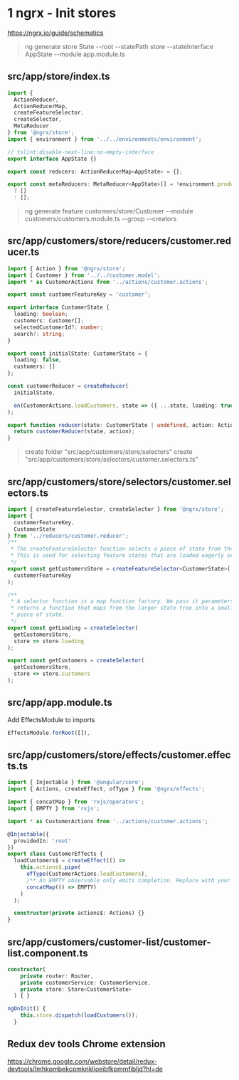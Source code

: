 # 1 ngrx - Init stores

https://ngrx.io/guide/schematics

> ng generate store State --root --statePath store --stateInterface AppState --module app.module.ts

## src/app/store/index.ts

```ts
import {
  ActionReducer,
  ActionReducerMap,
  createFeatureSelector,
  createSelector,
  MetaReducer
} from '@ngrx/store';
import { environment } from '../../environments/environment';

// tslint:disable-next-line:no-empty-interface
export interface AppState {}

export const reducers: ActionReducerMap<AppState> = {};

export const metaReducers: MetaReducer<AppState>[] = !environment.production
  ? []
  : [];
```

> ng generate feature customers/store/Customer --module customers/customers.module.ts --group --creators

## src/app/customers/store/reducers/customer.reducer.ts

```ts
import { Action } from '@ngrx/store';
import { Customer } from '../../customer.model';
import * as CustomerActions from '../actions/customer.actions';

export const customerFeatureKey = 'customer';

export interface CustomerState {
  loading: boolean;
  customers: Customer[];
  selectedCustomerId?: number;
  search?: string;
}

export const initialState: CustomerState = {
  loading: false,
  customers: []
};

const customerReducer = createReducer(
  initialState,

  on(CustomerActions.loadCustomers, state => ({ ...state, loading: true }))
);

export function reducer(state: CustomerState | undefined, action: Action) {
  return customerReducer(state, action);
}
```

> create folder "src/app/customers/store/selectors"
> create "src/app/customers/store/selectors/customer.selectors.ts"

## src/app/customers/store/selectors/customer.selectors.ts

```ts
import { createFeatureSelector, createSelector } from '@ngrx/store';
import {
  customerFeatureKey,
  CustomerState
} from '../reducers/customer.reducer';
/**
 * The createFeatureSelector function selects a piece of state from the root of the state object.
 * This is used for selecting feature states that are loaded eagerly or lazily.
 */
export const getCustomersStore = createFeatureSelector<CustomerState>(
  customerFeatureKey
);

/**
 * A selector function is a map function factory. We pass it parameters and it
 * returns a function that maps from the larger state tree into a smaller
 * piece of state.
 */
export const getLoading = createSelector(
  getCustomersStore,
  store => store.loading
);

export const getCustomers = createSelector(
  getCustomersStore,
  store => store.customers
);
```

## src/app/app.module.ts

Add EffectsModule to imports

```ts
EffectsModule.forRoot([]),
```

## src/app/customers/store/effects/customer.effects.ts

```ts
import { Injectable } from '@angular/core';
import { Actions, createEffect, ofType } from '@ngrx/effects';

import { concatMap } from 'rxjs/operators';
import { EMPTY } from 'rxjs';

import * as CustomerActions from '../actions/customer.actions';

@Injectable({
  providedIn: 'root'
})
export class CustomerEffects {
  loadCustomers$ = createEffect(() =>
    this.actions$.pipe(
      ofType(CustomerActions.loadCustomers),
      /** An EMPTY observable only emits completion. Replace with your own observable API request */
      concatMap(() => EMPTY)
    )
  );

  constructor(private actions$: Actions) {}
}
```

## src/app/customers/customer-list/customer-list.component.ts

```ts
constructor(
    private router: Router,
    private customerService: CustomerService,
    private store: Store<CustomerState>
  ) { }

ngOnInit() {
    this.store.dispatch(loadCustomers());
  }
```

## Redux dev tools Chrome extension

https://chrome.google.com/webstore/detail/redux-devtools/lmhkpmbekcpmknklioeibfkpmmfibljd?hl=de
